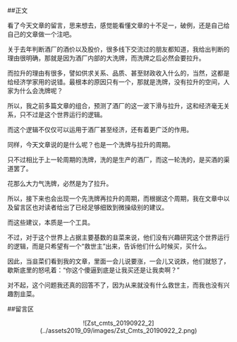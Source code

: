 ##正文

看了今天文章的留言，思来想去，感觉能看懂文章的十不足一，破例，还是自己给自己的文章做一个注吧。

关于去年判断酒厂的酒价以及股价，很多线下交流过的朋友都知道，我给出判断的理由很明确，那就是因为酒厂内部的大洗牌，而洗牌之后必然会要拉升。

而拉升的理由有很多，譬如供求关系、品质、甚至财政收入什么的，当然，这都是给经济学家用的说错。最根本的原因只有一个，那就是洗牌，没有拉升的空间，人家为什么会洗牌呢？

所以，我之前多篇文章的组合，预测了酒厂的这一波下滑与拉升，这和经济毫无关系，只不过是这个世界运行的逻辑。

而这个逻辑不仅仅可以运用于酒厂甚至经济，还有着更广泛的作用。


同样，今天文章说的是什么呢？也是一个洗牌与拉升的周期。

只不过相比于上一轮周期的洗牌，洗的是生产的酒厂，而这一轮洗的，是买酒的渠道罢了。

花那么大力气洗牌，必然是为了拉升。

所以，接下来也会出现一个先洗牌再拉升的周期，而根据这个周期，我在文章中以及留言区也对读者给出了已经足够细致到微操级别的建议。

而这些建议，本质是一个工具。

不过，对于这个世界上占据主要基数的韭菜来说，他们没有兴趣研究这个世界运行的逻辑，而是只希望有一个“救世主”出来，告诉他们什么时候买，买什么。

因此，当韭菜们看到我的文章，里面一会儿说要涨，一会儿又说跌，他们就怒了，歇斯底里的怒吼着：“你这个傻逼到底是让我买还是让我卖啊？”

对不起，这个问题我还真的回答不了，因为从来就没有什么救世主，而我也没有兴趣割韭菜。
 
##留言区
 <div align="center">![Zst_cmts_20190922_2](../assets2019_09/images/Zst_Cmts_20190922_2.png)</div>